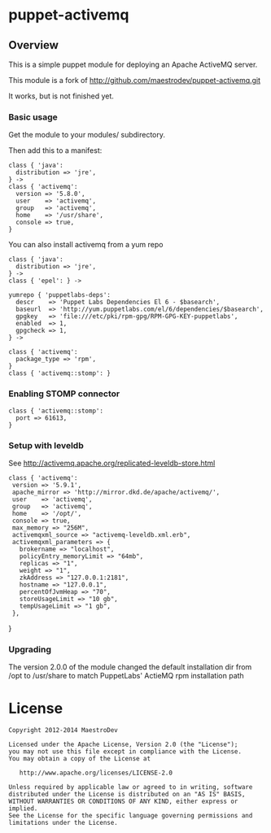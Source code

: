 # puppet-activemq

## Overview

This is a simple puppet module for deploying an Apache ActiveMQ server.

This module is a fork of http://github.com/maestrodev/puppet-activemq.git

It works, but is not finished yet.


### Basic usage
Get the module to your modules/ subdirectory.

Then add this to a manifest:

    class { 'java':
      distribution => 'jre',
    } ->
    class { 'activemq':
      version => '5.8.0',
      user    => 'activemq',
      group   => 'activemq',
      home    => '/usr/share',
      console => true,
    }

You can also install activemq from a yum repo

    class { 'java':
      distribution => 'jre',
    } ->
    class { 'epel': } ->
    
    yumrepo { 'puppetlabs-deps':
      descr    => 'Puppet Labs Dependencies El 6 - $basearch',
      baseurl  => 'http://yum.puppetlabs.com/el/6/dependencies/$basearch',
      gpgkey   => 'file:///etc/pki/rpm-gpg/RPM-GPG-KEY-puppetlabs',
      enabled  => 1,
      gpgcheck => 1,
    } ->
    
    class { 'activemq':
      package_type => 'rpm',
    }
    class { 'activemq::stomp': }


### Enabling STOMP connector

    class { 'activemq::stomp':
      port => 61613,
    }

### Setup with leveldb 

See http://activemq.apache.org/replicated-leveldb-store.html

    class { 'activemq':
     version => '5.9.1',
     apache_mirror => 'http://mirror.dkd.de/apache/activemq/',
     user    => 'activemq',
     group   => 'activemq',
     home    => '/opt/',
     console => true,
     max_memory => "256M",
     activemqxml_source => "activemq-leveldb.xml.erb",
     activemqxml_parameters => {
       brokername => "localhost",
       policyEntry_memoryLimit => "64mb",
       replicas => "1",
       weight => "1",
       zkAddress => "127.0.0.1:2181",
       hostname => "127.0.0.1",
       percentOfJvmHeap => "70",
       storeUsageLimit => "10 gb",
       tempUsageLimit => "1 gb",
     },
   }

### Upgrading

The version 2.0.0 of the module changed the default installation dir from /opt to /usr/share to match
PuppetLabs' ActieMQ rpm installation path

# License

    Copyright 2012-2014 MaestroDev

    Licensed under the Apache License, Version 2.0 (the "License");
    you may not use this file except in compliance with the License.
    You may obtain a copy of the License at

       http://www.apache.org/licenses/LICENSE-2.0

    Unless required by applicable law or agreed to in writing, software
    distributed under the License is distributed on an "AS IS" BASIS,
    WITHOUT WARRANTIES OR CONDITIONS OF ANY KIND, either express or implied.
    See the License for the specific language governing permissions and
    limitations under the License.
